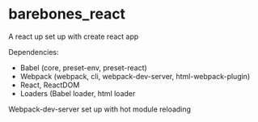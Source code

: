 # barebones_react
A react up set up with create react app

Dependencies:
  - Babel (core, preset-env, preset-react)
  - Webpack (webpack, cli, webpack-dev-server, html-webpack-plugin)
  - React, ReactDOM
  - Loaders (Babel loader, html loader
  
 Webpack-dev-server set up with hot module reloading
